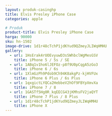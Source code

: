 ```yaml
---
layout: produk-casinghp
title: Elvis Presley iPhone Case
categories: apple

# Produk
product-title: Elvis Presley iPhone Case
harga: 90000
sku: hn-1502
image-drive: 1d1r48cTchP1jdKYud9QZmeyJLIWqHMHU
gallery:
  - url: 1HsErak4rUOEvyuwD3sSWhbclWgMesGSV
    title: iPhone 5 / 5s / SE
  - url: 1ABq1v1ho6lJEFOz-p8f9U0pCqgA5zGo3
    title: iPhone 6 / 6s
  - url: 1XlmGzPh9Pdob9Ch94K8akgPz-kjHVFUx
    title: iPhone 6 Plus / 6s Plus
  - url: 1qxgictLYQCa2HebbeV2hOf9FBYpXmvXa
    title: iPhone 7 / 8
  - url: 1GASTf5Hg0R_kqEECG43jKMhsFV2jaQYT
    title: iPhone 7 Plus / 8 Plus
  - url: 1d1r48cTchP1jdKYud9QZmeyJLIWqHMHU
    title: iPhone X
---
```

